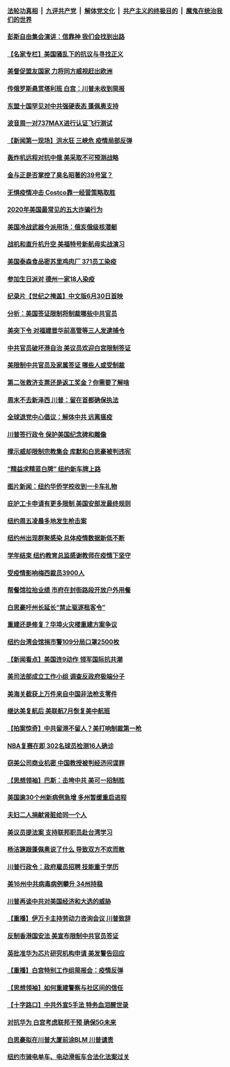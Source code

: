 

####  [法轮功真相](../../../../basic/blob/master/README.md?t=06290731) &nbsp;|&nbsp; [九评共产党](../../../../9ping.md/blob/master/README.md?t=06290731) &nbsp;|&nbsp; [解体党文化](../../../../jtdwh.md/blob/master/README.md?t=06290731)  &nbsp;|&nbsp; [共产主义的终极目的](../../../../gczydzjmd.md/blob/master/README.md?t=06290731) &nbsp;|&nbsp; [魔鬼在统治我们的世界](../../../../mgztzwmdsj.md/blob/master/README.md?t=06290731) 

#### [彭斯自由集会演讲：信靠神 我们会找到出路](../pages/nsc412/n12217902.md?t=06290731) 

#### [【名家专栏】美国骚乱下的抗议与寻找正义](../pages/nsc412/n12216737.md?t=06290731) 

#### [美督促盟友国家 力将同方威视赶出欧洲](../pages/nsc412/n12217695.md?t=06290731) 

#### [传俄罗斯悬赏塔利班 白宫：川普未收到简报](../pages/nsc412/n12217600.md?t=06290731) 

#### [东盟十国罕见对中共强硬表态 蓬佩奥支持](../pages/nsc412/n12217571.md?t=06290731) 

#### [波音周一对737MAX进行认证飞行测试](../pages/nsc412/n12217519.md?t=06290731) 

#### [【新闻第一现场】洪水狂 三峡危 疫情局部反弹](../pages/nsc412/n12217350.md?t=06290731) 

#### [轰炸机远程对抗中俄 美采取不可预测战略](../pages/nsc412/n12205278.md?t=06290731) 

#### [金与正是否掌控了臭名昭著的39号室？](../pages/nsc412/n12217251.md?t=06290731) 

#### [无惧疫情冲击 Costco靠一经营策略取胜](../pages/nsc412/n12208222.md?t=06290731) 

#### [2020年美国最常见的五大诈骗行为](../pages/nsc412/n12216881.md?t=06290731) 

#### [美国冷战武器今派用场：俄亥俄级核潜艇](../pages/nsc412/n12216507.md?t=06290731) 

#### [战机和直升机升空 美福特号新航母实战演习](../pages/nsc412/n12216326.md?t=06290731) 

#### [美国泰森食品密苏里鸡肉厂 371员工染疫](../pages/nsc412/n12216590.md?t=06290731) 

#### [参加生日派对 德州一家18人染疫](../pages/nsc412/n12216533.md?t=06290731) 

#### [纪录片【世纪之掩盖】中文版6月30日首映](../pages/nsc412/n12216557.md?t=06290731) 

#### [分析：美国签证限制将制裁哪些中共官员](../pages/nsc412/n12216563.md?t=06290731) 

#### [美突下令 对福建晋华前高管等三人发逮捕令](../pages/nsc412/n12216296.md?t=06290731) 

#### [中共官员破坏港自治 美议员欢迎白宫限制签证](../pages/nsc412/n12216313.md?t=06290731) 

#### [美限制中共官员及家属签证 哪些人或受制裁](../pages/nsc412/n12216208.md?t=06290731) 

#### [第二张救济支票还是返工奖金？你需要了解啥](../pages/nsc412/n12216185.md?t=06290731) 

#### [周末不去新泽西 川普：留在首都确保执法](../pages/nsc412/n12216075.md?t=06290731) 

#### [全球退党中心倡议：解体中共 远离瘟疫](../pages/nsc412/n12214964.md?t=06290731) 

#### [川普签行政令 保护美国纪念碑和雕像](../pages/nsc412/n12216036.md?t=06290731) 

#### [撑示威却限制宗教集会 库默和白思豪被判违宪](../pages/nsc412/n12215498.md?t=06290731) 

#### [“精益求精蓝白牌”  纽约新车牌上路](../pages/nsc412/n12215514.md?t=06290731) 

#### [图片新闻：纽约华侨学校收到一卡车礼物](../pages/nsc412/n12215479.md?t=06290731) 

#### [庇护工卡申请有更多限制 美国安部发最终规则](../pages/nsc412/n12215484.md?t=06290731) 

#### [纽约周五凌晨多地发生枪击案](../pages/nsc412/n12215489.md?t=06290731) 

#### [纽约州出现群聚感染  总体疫情数据新低不断](../pages/nsc412/n12215492.md?t=06290731) 

#### [学年结束   纽约教育总监感谢教师在疫情下坚守](../pages/nsc412/n12215495.md?t=06290731) 

#### [受疫情影响梅西裁员3900人](../pages/nsc412/n12215504.md?t=06290731) 

#### [帮餐馆拉抬业绩 市府在封街路段开放户外用餐](../pages/nsc412/n12215506.md?t=06290731) 

#### [白思豪吁州长延长“禁止驱逐租客令”](../pages/nsc412/n12215511.md?t=06290731) 

#### [重建还是修复？华埠火灾楼重建方案争议](../pages/nsc412/n12215517.md?t=06290731) 

#### [纽约台湾会馆捐市警109分局口罩2500枚](../pages/nsc412/n12215522.md?t=06290731) 

#### [【新闻看点】美国连9动作 领军国际抗共潮](../pages/nsc412/n12215121.md?t=06290731) 

#### [美司法部成立工作小组 调查反政府极端分子](../pages/nsc412/n12215788.md?t=06290731) 

#### [美海关截获上万件来自中国非法枪支零件](../pages/nsc412/n12215668.md?t=06290731) 

#### [继达美复航后 美联航7月恢复美中航班](../pages/nsc412/n12215347.md?t=06290731) 

#### [【拍案惊奇】中共留港不留人？美打响制裁第一枪](../pages/nsc412/n12215438.md?t=06290731) 

#### [NBA复赛在即  302名球员检测16人确诊](../pages/nsc412/n12215540.md?t=06290731) 

#### [窃美公司商业机密 中国教授被判经济间谍罪](../pages/nsc412/n12215195.md?t=06290731) 

#### [【思想领袖】巴斯：击垮中共 美可一招制胜](../pages/nsc412/n12033990.md?t=06290731) 

#### [美国逾30个州新病例急增 多州暂缓重启进程](../pages/nsc412/n12215188.md?t=06290731) 

#### [夫妇二人捐献肾脏给同一个人](../pages/nsc412/n12215205.md?t=06290731) 

#### [美议员提法案 支持联邦职员赴台湾学习](../pages/nsc412/n12215108.md?t=06290731) 

#### [杨洁篪跟蓬佩奥说了什么 导致双方不欢而散](../pages/nsc412/n12214937.md?t=06290731) 

#### [川普行政令：政府雇员招聘 技能重于学历](../pages/nsc412/n12214994.md?t=06290731) 

#### [美16州中共病毒病例攀升 34州持稳](../pages/nsc412/n12214832.md?t=06290731) 

#### [川普再谈中共对美国经济和大选的威胁](../pages/nsc412/n12214917.md?t=06290731) 

#### [【重播】伊万卡主持劳动力咨询会议 川普致辞](../pages/nsc412/n12214370.md?t=06290731) 

#### [反制香港国安法 美宣布限制中共官员签证](../pages/nsc412/n12214505.md?t=06290731) 

#### [英批准华为芯片研究机构申请 美发警告回应](../pages/nsc412/n12214643.md?t=06290731) 

#### [【重播】白宫特别工作组简报会：疫情反弹](../pages/nsc412/n12214278.md?t=06290731) 

#### [【思想领袖】如何重建警察与社区间的信任](../pages/nsc412/n12214218.md?t=06290731) 

#### [【十字路口】中共外宣5手法 特务血泪醒世录](../pages/nsc412/n12212915.md?t=06290731) 

#### [对抗华为 白宫考虑联邦干预 确保5G未来](../pages/nsc412/n12214112.md?t=06290731) 

#### [白思豪拟在川普大厦前涂BLM 川普谴责](../pages/nsc412/n12213221.md?t=06290731) 

#### [纽约市骑电单车、电动滑板车合法化法案过关](../pages/nsc412/n12213199.md?t=06290731) 

